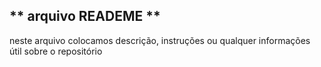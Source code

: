 ## ** arquivo READEME **
neste arquivo colocamos descrição, instruções ou qualquer informações útil sobre o repositório